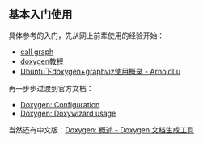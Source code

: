 ## 基本入门使用

具体参考的入门，先从网上前辈使用的经验开始：

- [call graph](https://blog.csdn.net/benkaoya/category_7550213.html)
- [doxygen教程](https://blog.csdn.net/qq_28867779/article/details/121187445)
- [Ubuntu下doxygen+graphviz使用概录 - ArnoldLu](https://www.cnblogs.com/arnoldlu/p/11552271.html)

再一步步过渡到官方文档：

- [Doxygen: Configuration](https://www.doxygen.nl/manual/config.html#cfg_warnings)
- [Doxygen: Doxywizard usage](https://www.doxygen.nl/manual/doxywizard_usage.html)

当然还有中文版：[Doxygen: 概述 - Doxygen 文档生成工具](https://doxygen.cpp.org.cn/manual/index.html)

